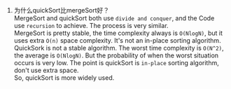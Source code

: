 1. 为什么quickSort比mergeSort好？   
MergeSort and quickSort both use ```divide and conquer```, and the Code use ```recursion``` to achieve. The process is very similar.  
MergeSort is pretty stable, the time complexity always is ```O(NlogN)```, but it uses extra ```O(n)``` space complexity. It's not an in-place sorting algorithm.
QuickSork is not a stable algorithm. The worst time complexity is ```O(N^2)```, the average is ```O(NlogN)```. But the probability of when the worst situation occurs is very low. The point is quickSort is ```in-place``` sorting algorithm, don't use extra space.  
So, quickSort is more widely used.
